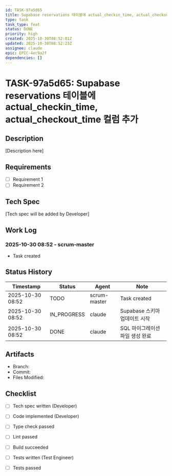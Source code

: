 ```yaml
---
id: TASK-97a5d65
title: Supabase reservations 테이블에 actual_checkin_time, actual_checkout_time 컬럼 추가
type: task
task_type: feat
status: DONE
priority: high
created: 2025-10-30T08:52:01Z
updated: 2025-10-30T08:52:23Z
assignee: claude
epic: EPIC-4ec9a2f
dependencies: []
---
```


# TASK-97a5d65: Supabase reservations 테이블에 actual_checkin_time, actual_checkout_time 컬럼 추가

## Description

[Description here]

## Requirements

- [ ] Requirement 1
- [ ] Requirement 2

## Tech Spec

[Tech spec will be added by Developer]

## Work Log

### 2025-10-30 08:52 - scrum-master
- Task created

## Status History

| Timestamp | Status | Agent | Note |
|-----------|--------|-------|------|
| 2025-10-30 08:52 | TODO | scrum-master | Task created |
| 2025-10-30 08:52 | IN_PROGRESS | claude | Supabase 스키마 업데이트 시작 |
| 2025-10-30 08:52 | DONE | claude | SQL 마이그레이션 파일 생성 완료 |

## Artifacts

- Branch:
- Commit:
- Files Modified:

## Checklist

- [ ] Tech spec written (Developer)
- [ ] Code implemented (Developer)
- [ ] Type check passed
- [ ] Lint passed
- [ ] Build succeeded
- [ ] Tests written (Test Engineer)
- [ ] Tests passed


